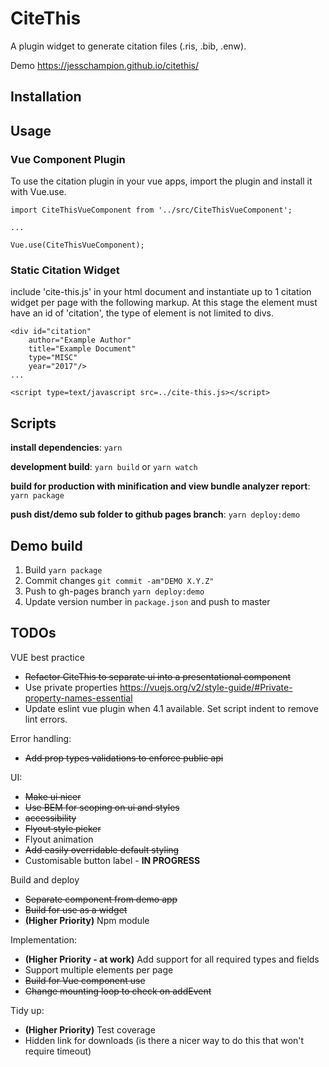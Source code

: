 # CiteThis
A plugin widget to generate citation files (.ris, .bib, .enw).

Demo https://jesschampion.github.io/citethis/

## Installation

## Usage

### Vue Component Plugin
To use the citation plugin in your vue apps, import the plugin and install it with Vue.use.

```
import CiteThisVueComponent from '../src/CiteThisVueComponent';

...

Vue.use(CiteThisVueComponent);
```

### Static Citation Widget
include 'cite-this.js' in your html document and instantiate up to 1 citation widget
per page with the following markup.
At this stage the element must have an id of 'citation', the type of element is not limited to divs.

```
<div id="citation"
    author="Example Author"
    title="Example Document"
    type="MISC"
    year="2017"/>
...

<script type=text/javascript src=../cite-this.js></script>
```

## Scripts
__install dependencies__:
`yarn`

__development build__:
`yarn build`
or
`yarn watch`

__build for production with minification and view bundle analyzer report__:
`yarn package`

__push dist/demo sub folder to github pages branch__:
`yarn deploy:demo`

## Demo build
1. Build
  `yarn package`
2. Commit changes
  `git commit -am"DEMO X.Y.Z"`
3. Push to gh-pages branch
  `yarn deploy:demo`
4. Update version number in `package.json` and push to master

## TODOs

VUE best practice
- ~~Refactor CiteThis to separate ui into a presentational component~~
- Use private properties
  https://vuejs.org/v2/style-guide/#Private-property-names-essential
- Update eslint vue plugin when 4.1 available. Set script indent to remove lint errors.

Error handling:
- ~~Add prop types validations to enforce public api~~

UI:
- ~~Make ui nicer~~
- ~~Use BEM for scoping on ui and styles~~
- ~~accessibility~~
- ~~Flyout style picker~~
- Flyout animation
- ~~Add easily overridable default styling~~
- Customisable button label - **IN PROGRESS**

Build and deploy
- ~~Separate component from demo app~~
- ~~Build for use as a widget~~
- **(Higher Priority)** Npm module

Implementation:
- **(Higher Priority - at work)** Add support for all required types and fields
- Support multiple elements per page
- ~~Build for Vue component use~~
- ~~Change mounting loop to check on addEvent~~

Tidy up:
- **(Higher Priority)** Test coverage
- Hidden link for downloads (is there a nicer way to do this that won't require timeout)

